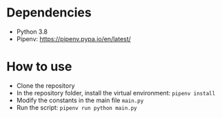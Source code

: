 # Dependencies 

- Python 3.8
- Pipenv: https://pipenv.pypa.io/en/latest/

# How to use

- Clone the repository
- In the repository folder, install the virtual environment: `pipenv install`
- Modify the constants in the main file `main.py`
- Run the script: `pipenv run python main.py`
